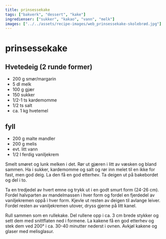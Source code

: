 ```yaml
---
title: prinsessekake
tags: ["bakverk", "dessert", "kake"]
ingredienser: ["sukker", "kakao", "vann", "melk"]
images: ["../../assets/recipe-images/web_prinsessekake-skolebrød.jpg"]
---
```


# prinsessekake

## Hvetedeig (2 runde former)

- 200 g smør/margarin
- 5 dl melk
- 100 g gjær
- 150 sukker
- 1/2-1 ts kardemomme
- 1/2 ts salt
- ca. 1 kg hvetemel

## fyll

- 200 g malte mandler
- 200 g melis
- evt. litt vann
- 1/2 l ferdig vaniljekrem

Smelt smøret og lunk melken i det. Rør ut gjæren i litt av væsken og bland sammen. Ha i sukker, kardemomme og salt og rør inn melet til en ikke for fast, men god deig. La den få en god etterhev. Ta deigen ut på bakebordet og del i to.

Ta en tredjedel av hvert emne og trykk ut i en godt smurt form (24-26 cm). Fordel halvparten av mandelmassen i hver form og fordel en fjerdedel av vaniljekremen oppå i hver form. Kjevle ut resten av deigen til avlange leiver. Fordel resten av vaniljekremen utover, dryss gjerne på litt kanel.

Rull sammen som en rullekake. Del rullene opp i ca. 3 cm brede stykker og sett dem med snittflaten ned i formene.
La kakene få en god etterhev og stek dem ved 200° i ca. 30-40 minutter nederst i ovnen. Avkjøl kakene og glaser med melisglasur.
